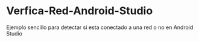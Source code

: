 # Verfica-Red-Android-Studio
Ejemplo sencillo para detectar si esta conectado a una red o no en Android Studio
